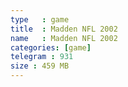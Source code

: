 ```yaml
---
type   : game
title  : Madden NFL 2002
name   : Madden NFL 2002
categories: [game]
telegram : 931
size : 459 MB
---
```




